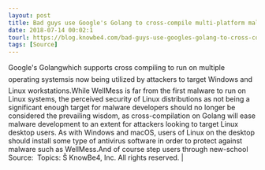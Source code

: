 ```yaml
---
layout: post
title: Bad guys use Google's Golang to cross-compile multi-platform malware
date: 2018-07-14 00:02:1
tourl: https://blog.knowbe4.com/bad-guys-use-googles-golang-to-cross-compile-multi-platform-malware
tags: [Source]
---
```

Google's Golangwhich supports cross compiling to run on multiple operating systemsis now being utilized by attackers to target Windows and Linux workstations.While WellMess is far from the first malware to run on Linux systems, the perceived security of Linux distributions as not being a significant enough target for malware developers should no longer be considered the prevailing wisdom, as cross-compilation on Golang will ease malware development to an extent for attackers looking to target Linux desktop users. As with Windows and macOS, users of Linux on the desktop should install some type of antivirus software in order to protect against malware such as WellMess.And of course step users through new-school Source:  Topics: Š KnowBe4, Inc. All rights reserved. | 